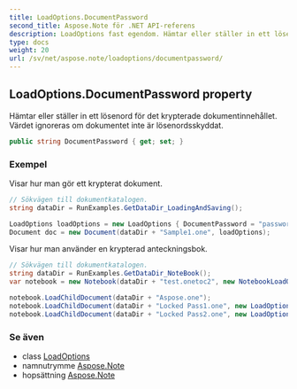 ```yaml
---
title: LoadOptions.DocumentPassword
second_title: Aspose.Note för .NET API-referens
description: LoadOptions fast egendom. Hämtar eller ställer in ett lösenord för det krypterade dokumentinnehållet. Värdet ignoreras om dokumentet inte är lösenordsskyddat.
type: docs
weight: 20
url: /sv/net/aspose.note/loadoptions/documentpassword/
---
```

## LoadOptions.DocumentPassword property

Hämtar eller ställer in ett lösenord för det krypterade dokumentinnehållet. Värdet ignoreras om dokumentet inte är lösenordsskyddat.

```csharp
public string DocumentPassword { get; set; }
```

### Exempel

Visar hur man gör ett krypterat dokument.

```csharp
// Sökvägen till dokumentkatalogen.
string dataDir = RunExamples.GetDataDir_LoadingAndSaving();

LoadOptions loadOptions = new LoadOptions { DocumentPassword = "password" };
Document doc = new Document(dataDir + "Sample1.one", loadOptions);
```

Visar hur man använder en krypterad anteckningsbok.

```csharp
// Sökvägen till dokumentkatalogen.
string dataDir = RunExamples.GetDataDir_NoteBook();
var notebook = new Notebook(dataDir + "test.onetoc2", new NotebookLoadOptions() { DeferredLoading = true });

notebook.LoadChildDocument(dataDir + "Aspose.one");  
notebook.LoadChildDocument(dataDir + "Locked Pass1.one", new LoadOptions() { DocumentPassword = "pass" });
notebook.LoadChildDocument(dataDir + "Locked Pass2.one", new LoadOptions() { DocumentPassword = "pass2" });
```

### Se även

* class [LoadOptions](../)
* namnutrymme [Aspose.Note](../../loadoptions/)
* hopsättning [Aspose.Note](../../../)


